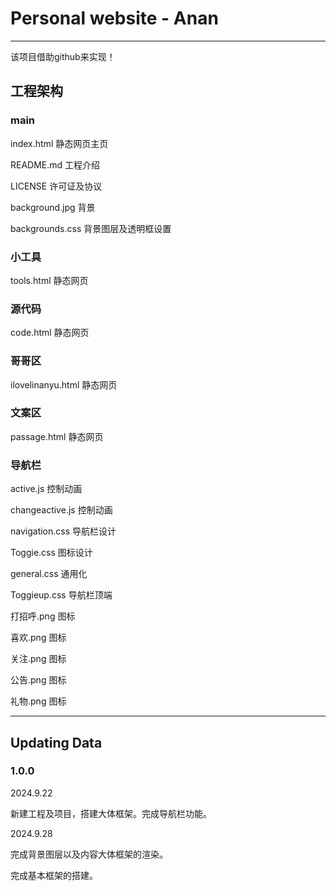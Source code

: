 # Personal website - Anan
----------------------------------------------
该项目借助github来实现！

## 工程架构
### main

index.html 静态网页主页

README.md 工程介绍

LICENSE 许可证及协议

background.jpg 背景

backgrounds.css 背景图层及透明框设置

### 小工具

tools.html 静态网页

### 源代码

code.html 静态网页

### 哥哥区

ilovelinanyu.html 静态网页

### 文案区

passage.html 静态网页

### 导航栏

active.js 控制动画

changeactive.js 控制动画

navigation.css 导航栏设计

Toggie.css 图标设计

general.css 通用化

Toggieup.css 导航栏顶端

打招呼.png 图标

喜欢.png 图标

关注.png 图标

公告.png 图标

礼物.png 图标

-----------------------------------

## Updating Data

### 1.0.0 

  2024.9.22 
  
  新建工程及项目，搭建大体框架。完成导航栏功能。
  
  2024.9.28 
  
  完成背景图层以及内容大体框架的渲染。

  完成基本框架的搭建。
